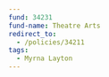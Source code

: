 ```yaml
---
fund: 34231
fund-name: Theatre Arts
redirect_to:
  - /policies/34211
tags:
  - Myrna Layton
---
```

